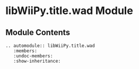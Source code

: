 # libWiiPy.title.wad Module

## Module Contents

```{eval-rst}
.. automodule:: libWiiPy.title.wad
   :members:
   :undoc-members:
   :show-inheritance:
```
